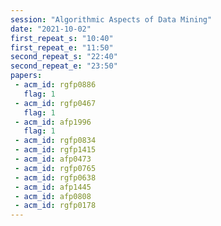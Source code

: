 ```yaml
---
session: "Algorithmic Aspects of Data Mining"
date: "2021-10-02" 
first_repeat_s: "10:40" 
first_repeat_e: "11:50" 
second_repeat_s: "22:40" 
second_repeat_e: "23:50" 
papers:
 - acm_id: rgfp0886
   flag: 1
 - acm_id: rgfp0467
   flag: 1
 - acm_id: afp1996
   flag: 1
 - acm_id: rgfp0834
 - acm_id: rgfp1415
 - acm_id: afp0473
 - acm_id: rgfp0765
 - acm_id: rgfp0638
 - acm_id: afp1445
 - acm_id: afp0808
 - acm_id: rgfp0178
---
```

